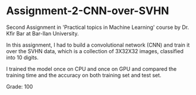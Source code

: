 # Assignment-2-CNN-over-SVHN
Second Assignment in 'Practical topics in Machine Learning' course by Dr. Kfir Bar at Bar-Ilan University.

In this assignment, I had to build a convolutional network (CNN) and train it over the SVHN data, which is a collection of 3X32X32 images, classified into 10 digits.

I trained the model once on CPU and once on GPU and compared the training time and the accuracy on both training set and test set.

Grade: 100
